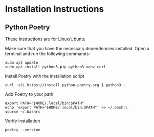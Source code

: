 # Installation Instructions

## Python Poetry

These instructions are for Linux/Ubuntu

Make sure that you have the necessary dependencies installed. Open a terminal and run the following commands:
```
sudo apt update
sudo apt install python3-pip python3-venv curl

```

Install Poetry with the installation script
```
curl -sSL https://install.python-poetry.org | python3 -

```

Add Poetry to your path
```
export PATH="$HOME/.local/bin:$PATH"
echo 'export PATH="$HOME/.local/bin:$PATH"' >> ~/.bashrc
source ~/.bashrc

```

Verify Installation
```
poetry --version
```
